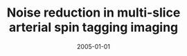 ---
title: "Noise reduction in multi-slice arterial spin tagging imaging"
date: 2005-01-01
authors_string: K. Lawrence, J. Frank, Peter Bandettini, F. Ye
authors:
   - K. Lawrence
   - J. Frank
   - Peter Bandettini
   - F. Ye
author_ids:
   - peter_bandettini
journal: 'Magnetic Resonance in Medicine'
volume: 53
issue: 
pages: 735-738
book_title: ''
publisher: ''
abstract: ''
project_id: 
paper_url: 
doi: 
data_loc: ''
code_loc: ''
file: '/assets/publications//assets/publications/'
file_name: '/assets/publications/'
type: journal_article
pub_str: ' (2005) Magnetic Resonance in Medicine 53: 735-738'
layout: publication 
---